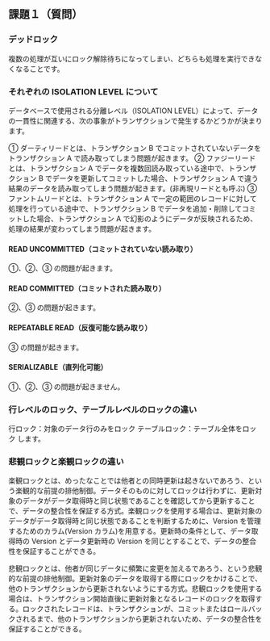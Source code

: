 ## 課題１（質問）

### デッドロック

複数の処理が互いにロック解除待ちになってしまい、どちらも処理を実行できなくなることです。

### それぞれの ISOLATION LEVEL について

データベースで使用される分離レベル（ISOLATION LEVEL）によって、データの一貫性に関連する、次の事象がトランザクションで発生するかどうかが決まります。

① ダーティリードとは、トランザクション B でコミットされていないデータをトランザクション A で読み取ってしまう問題が起きます。
② ファジーリードとは、トランザクション A でデータを複数回読み取っている途中で、トランザクション B でデータを更新してコミットした場合、トランザクション A で違う結果のデータを読み取ってしまう問題が起きます。(非再現リードとも呼ぶ)
③ ファントムリードとは、トランザクション A で一定の範囲のレコードに対して処理を行っている途中で、トランザクション B でデータを追加・削除してコミットした場合、トランザクション A で幻影のようにデータが反映されるため、処理の結果が変わってしまう問題が起きます。

#### READ UNCOMMITTED（コミットされていない読み取り）

①、②、③ の問題が起きます。

#### READ COMMITTED（コミットされた読み取り）

②、③ の問題が起きます。

#### REPEATABLE READ（反復可能な読み取り）

③ の問題が起きます。

#### SERIALIZABLE（直列化可能）

①、②、③ の問題が起きません。

### 行レベルのロック、テーブルレベルのロックの違い

行ロック：対象のデータ行のみをロック
テーブルロック：テーブル全体をロック
します。

### 悲観ロックと楽観ロックの違い

楽観ロックとは、めったなことでは他者との同時更新は起きないであろう、という楽観的な前提の排他制御。データそのものに対してロックは行わずに、更新対象のデータがデータ取得時と同じ状態であることを確認してから更新することで、データの整合性を保証する方式。楽観ロックを使用する場合は、更新対象のデータがデータ取得時と同じ状態であることを判断するために、Version を管理するためのカラム(Version カラム)を用意する。更新時の条件として、データ取得時の Version とデータ更新時の Version を同じとすることで、データの整合性を保証することができる。

悲観ロックとは、他者が同じデータに頻繁に変更を加えるであろう、という悲観的な前提の排他制御。更新対象のデータを取得する際にロックをかけることで、他のトランザクションから更新されないようにする方式。悲観ロックを使用する場合は、トランザクション開始直後に更新対象となるレコードのロックを取得する。ロックされたレコードは、トランザクションが、コミットまたはロールバックされるまで、他のトランザクションから更新されないため、データの整合性を保証することができる。
